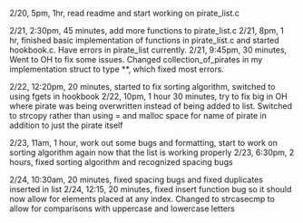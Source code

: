 2/20, 5pm, 1hr, read readme and start working on pirate_list.c

2/21, 2:30pm, 45 minutes, add more functions to pirate_list.c
2/21, 8pm, 1 hr, finished basic implementation of functions in pirate_list.c and started hookbook.c. Have errors in pirate_list currently.
2/21, 9:45pm, 30 minutes, Went to OH to fix some issues. Changed collection_of_pirates in my implementation struct to type **, which fixed most errors.

2/22, 12:20pm, 20 minutes, started to fix sorting algorithm, switched to using fgets in hookbook
2/22, 10pm, 1 hour 30 minutes, try to fix big in OH where pirate was being overwritten instead of being added to list. Switched to strcopy rather than using = and malloc space for name of pirate in addition to just the pirate itself

2/23, 11am, 1 hour, work out some bugs and formatting, start to work on sorting algorithm again now that the list is working properly
2/23, 6:30pm, 2 hours, fixed sorting algorithm and recognized spacing bugs

2/24, 10:30am, 20 minutes, fixed spacing bugs and fixed duplicates inserted in list
2/24, 12:15, 20 minutes, fixed insert function bug so it should now allow for elements placed at any index. Changed to strcasecmp to allow for comparisons with uppercase and lowercase letters